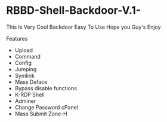 # RBBD-Shell-Backdoor-V.1-

This Is Very Cool Backdoor
Easy To Use
Hope you Guy's Enjoy 

Features 

- Upload
- Command
- Config
- Jumping
- Symlink
- Mass Deface
- Bypass disable functions
- K-RDP Shell
- Adminer 
- Change Password cPanel
- Mass Submit Zone-H

